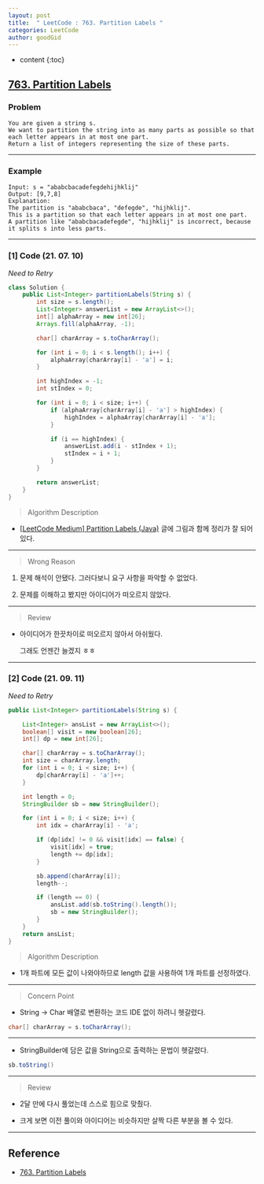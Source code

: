 ```yaml
---
layout: post
title:  " LeetCode : 763. Partition Labels "
categories: LeetCode
author: goodGid
---
```

* content
{:toc}

## [763. Partition Labels](https://leetcode.com/problems/partition-labels/)

### Problem

```
You are given a string s. 
We want to partition the string into as many parts as possible so that each letter appears in at most one part.
Return a list of integers representing the size of these parts.
```


---

### Example

```
Input: s = "ababcbacadefegdehijhklij"
Output: [9,7,8]
Explanation:
The partition is "ababcbaca", "defegde", "hijhklij".
This is a partition so that each letter appears in at most one part.
A partition like "ababcbacadefegde", "hijhklij" is incorrect, because it splits s into less parts.
```

---

### [1] Code (21. 07. 10)

*Need to Retry*

``` java
class Solution {
    public List<Integer> partitionLabels(String s) {
        int size = s.length();
        List<Integer> answerList = new ArrayList<>();
        int[] alphaArray = new int[26];
        Arrays.fill(alphaArray, -1);

        char[] charArray = s.toCharArray();

        for (int i = 0; i < s.length(); i++) {
            alphaArray[charArray[i] - 'a'] = i;
        }

        int highIndex = -1;
        int stIndex = 0;

        for (int i = 0; i < size; i++) {
            if (alphaArray[charArray[i] - 'a'] > highIndex) {
                highIndex = alphaArray[charArray[i] - 'a'];
            }

            if (i == highIndex) {
                answerList.add(i - stIndex + 1);
                stIndex = i + 1;
            }
        }

        return answerList;
    }
}
```

> Algorithm Description

* [[LeetCode Medium] Partition Labels (Java)](https://bcp0109.tistory.com/205) 글에 그림과 함께 정리가 잘 되어있다.

---

> Wrong Reason

1. 문제 해석이 안됐다. 그러다보니 요구 사항을 파악할 수 없었다.

2. 문제를 이해하고 봤지만 아이디어가 떠오르지 않았다.

---

> Review

* 아이디어가 한끗차이로 떠오르지 않아서 아쉬웠다.

  그래도 언젠간 늘겠지 ㅎㅎ

---

### [2] Code (21. 09. 11)

*Need to Retry*

``` java
public List<Integer> partitionLabels(String s) {

    List<Integer> ansList = new ArrayList<>();
    boolean[] visit = new boolean[26];
    int[] dp = new int[26];

    char[] charArray = s.toCharArray();
    int size = charArray.length;
    for (int i = 0; i < size; i++) {
        dp[charArray[i] - 'a']++;
    }

    int length = 0;
    StringBuilder sb = new StringBuilder();

    for (int i = 0; i < size; i++) {
        int idx = charArray[i] - 'a';

        if (dp[idx] != 0 && visit[idx] == false) {
            visit[idx] = true;
            length += dp[idx];
        }

        sb.append(charArray[i]);
        length--;

        if (length == 0) {
            ansList.add(sb.toString().length());
            sb = new StringBuilder();
        }
    }
    return ansList;
}
```

> Algorithm Description

* 1개 파트에 모든 값이 나와야하므로 length 값을 사용하여 1개 파트를 선정하였다.

---

> Concern Point

* String -> Char 배열로 변환하는 코드 IDE 없이 하려니 헷갈렸다.

``` java
char[] charArray = s.toCharArray();
```

---

* StringBuilder에 담은 값을 String으로 출력하는 문법이 헷갈렸다.

``` java
sb.toString()
```

---

> Review

* 2달 만에 다시 풀었는데 스스로 힘으로 맞췄다.

* 크게 보면 이전 풀이와 아이디어는 비슷하지만 살짝 다른 부분을 볼 수 있다.


---

## Reference

* [763. Partition Labels](https://leetcode.com/problems/partition-labels/)